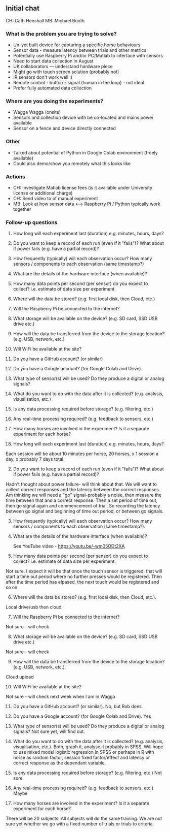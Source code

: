 ## Initial chat

CH: Cath Henshall
MB: Michael Booth

### What is the problem you are trying to solve?

- Un-yet built device for capturing a specific horse behaviours
- Sensor data - measure latency between trials and other metrics
- Potentially use Raspberry Pi and/or PC/Matlab to interface with sensors
- Need to start data collection in August
- UK collaborators — understand hardware piece
- Might go with touch screen solution (probably not)
- IR sensors don't work well :(
- Remote control - button - signal (human in the loop) - not ideal
- Prefer fully automated data collection

### Where are you doing the experiments? 

- Wagga Wagga (onsite)
- Sensors and collection device with be co-located and mains power available
- Sensor on a fence and device directly connected

### Other

- Talked about potential of Python in Google Colab environment (freely available)
- Could also demo/show you remotely what this looks like

### Actions

- CH: Investigate Matlab license fees (is it available under University license or additional charge)
- CH: Send video to of manual experiment
- MB: Look at how sensor data <--> Raspberry Pi / Python typically work together

### Follow-up questions

1. How long will each experiment last (duration) e.g. minutes, hours, days?
2. Do you want to keep a record of each run (even if it "fails")? What about if power fails (e.g. have a partial record)?
3. How frequently (typically) will each observation occur? How many sensors / components to each observation (same timestamp?)
4. What are the details of the hardware interface (when available)?
5. How many data points per second (per sensor) do you expect to collect? i.e. estimate of data size per experiment
6. Where will the data be stored? (e.g. first local disk, then Cloud, etc.)
7. Will the Raspberry Pi be connected to the internet?
8. What storage will be available on the device? (e.g. SD card, SSD USB drive etc.)
9. How will the data be transferred from the device to the storage location? (e.g. USB, network, etc.)
10. Will WiFi be available at the site?
11. Do you have a GitHub account? (or similar)
12. Do you have a Google account? (for Google Colab and Drive)
13. What type of sensor(s) will be used? Do they produce a digital or analog signals?
14. What do you want to do with the data after it is collected? (e.g. analysis, visualisation, etc.)
15. Is any data processing required before storage? (e.g. filtering, etc.)
16. Any real-time processing required? (e.g. feedback to sensors, etc.)
17. How many horses are involved in the experiment? Is it a separate experiment for each horse?

1. How long will each experiment last (duration) e.g. minutes, hours, days?  

Each session will be about 10 minutes per horse, 20 horses, x 1 session a day, x probably 7 days total.  
   
2. Do you want to keep a record of each run (even if it "fails”)? What about if power fails (e.g. have a partial record)?  

Hadn't thought about power failure- will think about that.  We will want to collect correct responses and the latency between the correct responses.  Am thinking we will need a "go" signal-probably a noise, then measure the time between that and a correct response.  Then a set period of time out, then go signal again and commencement of trial.  So recording the latency between go signal and beginning of time out period, or between go signals.

3. How frequently (typically) will each observation occur? How many sensors / components to each observation (same timestamp?).
    
4. What are the details of the hardware interface (when available)?
   
   See YouTube video - https://youtu.be/-wm05ODt2XA 

5. How many data points per second (per sensor) do you expect to collect? i.e. estimate of data size per experiment. 

Not sure.  I expect it will be that once the touch sensor is triggered, that will start a time out period where no further presses would be registered.  Then after the time period has elpased, the next touch would be registered and so on

6. Where will the data be stored? (e.g. first local disk, then Cloud, etc.).   

Local drive/usb then cloud

7. Will the Raspberry Pi be connected to the internet?  

Not sure - will check

8.  What storage will be available on the device? (e.g. SD card, SSD USB drive etc.) 

Not sure - will check

9.  How will the data be transferred from the device to the storage location? (e.g. USB, network, etc.). 

Cloud upload

10. Will WiFi be available at the site?  

Not sure - will check next week when I am in Wagga

11. Do you have a GitHub account? (or similar). No, but Rob does. 

12. Do you have a Google account? (for Google Colab and Drive). Yes

13. What type of sensor(s) will be used? Do they produce a digital or analog signals?  Not sure yet, will find out.

14. What do you want to do with the data after it is collected? (e.g. analysis, visualisation, etc.). Both, graph it, analyse it probably in SPSS.  Will hope to use mixed model logistic regression in SPSS or perhaps in R with horse as random factor, session fixed factor/effect and latency or correct response as the dependant variable. 

15. Is any data processing required before storage? (e.g. filtering, etc.) Not sure
    
16. Any real-time processing required? (e.g. feedback to sensors, etc.) Maybe
    
17. How many horses are involved in the experiment? Is it a separate experiment for each horse?

There  will be 20 subjects.  All subjects will do the same training.  We are not sure yet whether we go with a fixed number of trials or trials to criteria.  